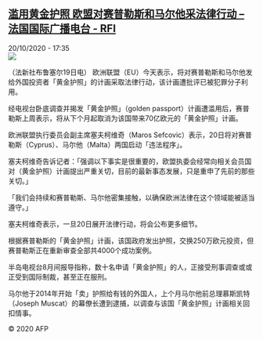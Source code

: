 <!--1603212984000-->
[滥用黄金护照 欧盟对赛普勒斯和马尔他采法律行动 – 法国国际广播电台 - RFI](http://www.rfi.fr//cn/contenu/20201020-%E6%BB%A5%E7%94%A8%E9%BB%84%E9%87%91%E6%8A%A4%E7%85%A7-%E6%AC%A7%E7%9B%9F%E5%AF%B9%E8%B5%9B%E6%99%AE%E5%8B%92%E6%96%AF%E5%92%8C%E9%A9%AC%E5%B0%94%E4%BB%96%E9%87%87%E6%B3%95%E5%BE%8B%E8%A1%8C%E5%8A%A8)
------

<div>20/10/2020 - 17:35</div><img src="https://s.rfi.fr/media/display/a45e8bf2-12ed-11eb-a8a7-005056bff430/w:310/p:16x9/int0016b.201020233503.jpg"><div class="t-content__body u-clearfix"><p>（法新社布鲁塞尔19日电）    欧洲联盟（EU）今天表示，将对赛普勒斯和马尔他发给外国投资者「黄金护照」的计画采取法律行动，该计画遭批评已被犯罪分子利用。</p><p>    经电视台卧底调查并揭发「黄金护照」（golden passport）计画遭滥用后，赛普勒斯上周表示，将从下个月起取消为该国带来70亿欧元的「黄金护照」计画。</p><p>    欧洲联盟执行委员会副主席塞夫柯维奇（Maros Sefcovic）表示，20日将对赛普勒斯（Cyprus）、马尔他（Malta）两国启动「违法程序」。</p><p>    塞夫柯维奇告诉记者：「强调以下事实是很重要的，欧盟执委会经常向相关会员国对（黄金护照）计画提出严重关切，目前的最新事态发展，只是重申了先前的那些关切。」</p><p>    「我们会持续和赛普勒斯、马尔他密集接触，以确保欧洲法律在这个领域能被适当遵守。」</p><p>    塞夫柯维奇表示，一旦20日展开法律行动，将会公布更多细节。</p><p>    根据赛普勒斯的「黄金护照」计画，该国政府发出护照，交换250万欧元投资，但赛普勒斯正在重新审查全部共4000个成功案例。</p><p>    半岛电视台8月间报导指称，数十名申请「黄金护照」的人，正接受刑事调查或或正受到国际制裁，甚至正在服刑。</p><p>    马尔他于2014年开始「卖」护照给有钱的外国人，上个月马尔他前总理慕斯凯特（Joseph Muscat）的幕僚长遭到逮捕，以调查与该国「黄金护照」计画相关回扣情事。</p><p class="t-copyright">© 2020 AFP</p>        </div>
